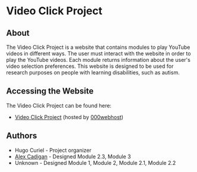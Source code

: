 # Video Click Project

## About

The Video Click Project is a website that contains modules to play YouTube videos in different ways.  The user must interact with the website in order to play the YouTube videos.  Each module returns information about the user's video selection preferences.  This website is designed to be used for research purposes on people with learning disabilities, such as autism.

## Accessing the Website

The Video Click Project can be found here:

- [Video Click Project](https://videoclickhugocuriel.000webhostapp.com/) (hosted by [000webhost](https://www.000webhost.com/))

## Authors

* Hugo Curiel - Project organizer
* [Alex Cadigan](https://github.com/AlexCadigan) - Designed Module 2.3, Module 3
* Unknown - Designed Module 1, Module 2, Module 2.1, Module 2.2
